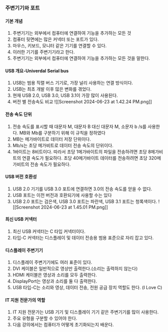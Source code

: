 
### 주변기기와 포트 

#### 기본 개념
1. 주변기기는 외부에서 컴퓨터에 연결하여 기능을 추가하는 모든 것
2. 컴퓨터 뒷면에는 많은 커넥터 또는 포트가 있다.
3. 마우스, 키보드, 모니터 같은 기기를 연결할 수 있다.
4. 이러한 기기를 주변기기라고 한다.
5. 주변기기는 외부에서 컴퓨터에 연결하여 기능을 추가하는 모든 것을 말한다.

#### USB 개요-Univerdal Serial bus
1. USB는 범용 직렬 버스 기기로, 가장 널리 사용하는 연결 방식이다.
2. USB는 최초 개발 이후 많은 변화를 겪었다.
3. 현재 USB 2.0, USB 3.0, USB 3.1이 가장 많이 사용된다.
4. 버전 별 전송속도 비교
   ![[Screenshot 2024-06-23 at 1.42.24 PM.png]]

#### 전송 속도 단위
1. 전송 속도를 표시할 때 대문자 M, 대문자 B 대신 대문자 M, 소문자 b /s를 사용한다. MB와 Mb를 구분하기 위해 이 규칙을 정하였다
2. MB는 메가바이트로 데이터 저장 단위이다.
3. Mb/s는 초당 메가비트로 데이터 전송 속도의 단위이다.
4. 1바이트는 8비트이다.
   따라서 초당 1메가바이트의 파일을 전송하려면 초당 8메가비트의 연결 속도가 필요하다.
	초당 40메가바이트 데이터를 전송하려면 초당 320메가비트의 전송 속도가 필요하다.

#### USB 버전 호환성
1. USB 2.0 기기를 USB 3.0 포트에 연결하면 3.0의 전송 속도를 얻을 수 없다.
2. USB 포트는 이전 버전과 호환되기에 사용할 수는 있다
3. USB 2.0 포트는 검은색, USB 3.0 포트는 파란색, USB 3.1 포트는 청록색이다.
   ![[Screenshot 2024-06-23 at 1.45.01 PM.png]]

#### 최신 USB 커넥터
1. 최신 USB 커넥터는 C 타입 커넥터이다.
2. 타입-C 커넥터는 디스플레이 및 데이터 전송용 범용 표준으로 자리 잡고 있다.

#### 디스플레이 주변기기
1. 디스플레이 주변기기에도 여러 표준이 있다.
2. DVI 케이블은 일반적으로 영상만 출력한다.(소리는 출력하지 않는다)
3. HDMI 케이블은 영상과 소리를 모두 출력한다.
4. DisplayPort는 영상과 소리를 둘 다 출력한다.
5. USB 타입-C는 소리와 영상, 데이터 전송, 전원 공급 장치 역할도 한다. (I Love C)

#### IT 지원 전문가의 역할
1. IT 지원 전문가는 USB 기기 및 디스플레이 기기 같은 주변기기를 많이 사용한다.
2. 주요 유형을 구분할 수 있어야 한다.
3. 다음 강의에서는 컴퓨터가 어떻게 초기화되는지 배운다.